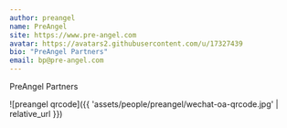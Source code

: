 ```yaml
---
author: preangel
name: PreAngel
site: https://www.pre-angel.com
avatar: https://avatars2.githubusercontent.com/u/17327439
bio: "PreAngel Partners"
email: bp@pre-angel.com
---
```


PreAngel Partners

![preangel qrcode]({{ 'assets/people/preangel/wechat-oa-qrcode.jpg' | relative_url }})
